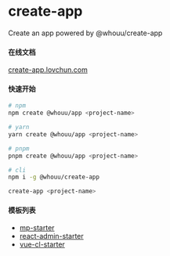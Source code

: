 # create-app

Create an app powered by @whouu/create-app

#### 在线文档

[create-app.lovchun.com](https://create-app.lovchun.com)

#### 快速开始

```bash
# npm
npm create @whouu/app <project-name>

# yarn
yarn create @whouu/app <project-name>

# pnpm
pnpm create @whouu/app <project-name>

# cli
npm i -g @whouu/create-app

create-app <project-name>
```

#### 模板列表

- [mp-starter](https://create-app.lovchun.com/mp-starter.html)
- [react-admin-starter](https://create-app.lovchun.com/react-admin-starter.html)
- [vue-cl-starter](https://create-app.lovchun.com/vue-cl-starter.html)
